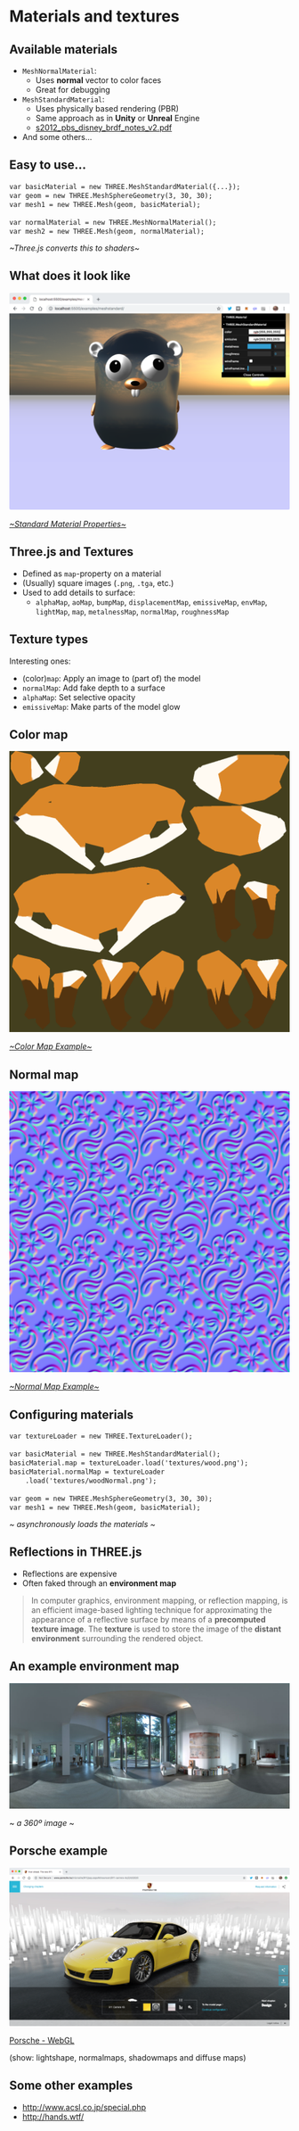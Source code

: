 # **Materials** and **textures**


## Available materials

- `MeshNormalMaterial`:  
  - Uses **normal** vector to color faces
  - Great for debugging
- `MeshStandardMaterial`: 
  - Uses physically based rendering (PBR)
  - Same approach as in **Unity** or **Unreal** Engine
  - [s2012_pbs_disney_brdf_notes_v2.pdf](https://disney-animation.s3.amazonaws.com/library/s2012_pbs_disney_brdf_notes_v2.pdf)
- And some others...


## Easy to **use**...

```
var basicMaterial = new THREE.MeshStandardMaterial({...});
var geom = new THREE.MeshSphereGeometry(3, 30, 30);
var mesh1 = new THREE.Mesh(geom, basicMaterial);

var normalMaterial = new THREE.MeshNormalMaterial();
var mesh2 = new THREE.Mesh(geom, normalMaterial);

```

*~Three.js converts this to shaders~*


## What does it look like

![WebGL 101](./images/gopher.png) <!-- .element height="400" -->

*[~Standard Material Properties~](../examples/meshstandard)*


## Three.js and **Textures**

- Defined as `map`-property on a material
- (Usually) square images (`.png`, `.tga`, etc.)
- Used to add details to surface:
  - `alphaMap`, `aoMap`, `bumpMap`, `displacementMap`, `emissiveMap`, `envMap`, `lightMap`, `map`, `metalnessMap`, `normalMap`, `roughnessMap` 


## **Texture** types

Interesting ones:
  - (color)`map`: Apply an image to (part of) the model
  - `normalMap`: Add fake depth to a surface
  - `alphaMap`: Set selective opacity
  - `emissiveMap`: Make parts of the model glow


## **Color** map

![Normal map](../examples/assets/fox/texture.png) <!-- .element height="400" -->

*[~Color Map Example~](../examples/core-concepts/concepts.html)*


## **Normal** map

![Normal map](./images/Engraved_Metal_003_NORM.jpg) <!-- .element height="400" -->

*[~Normal Map Example~](../examples/normalmap)*


## Configuring **materials**

```
var textureLoader = new THREE.TextureLoader();

var basicMaterial = new THREE.MeshStandardMaterial();
basicMaterial.map = textureLoader.load('textures/wood.png');
basicMaterial.normalMap = textureLoader
    .load('textures/woodNormal.png');

var geom = new THREE.MeshSphereGeometry(3, 30, 30);
var mesh1 = new THREE.Mesh(geom, basicMaterial);
```

*~ asynchronously loads the materials ~*


## **Reflections** in THREE.js

- Reflections are expensive
- Often faked through an **environment map**

> In computer graphics, environment mapping, or reflection mapping, is an 
> efficient image-based lighting technique for approximating the 
> appearance of a reflective surface by means of a **precomputed texture image**. 
> The **texture** is used to store the image of the **distant environment** surrounding 
> the rendered object.


## An example **environment map**

![Normal map](./images/Env.jpg) <!-- .element height="400" -->

~ *a 360º image* ~


## **Porsche** example

![WebGL 101](./images/porsche.png) <!-- .element height="450" -->

[Porsche - WebGL](http://www.porsche.tw/microsite/911/pap.aspx#showroom/911-carrera-4s/2/4/0/0/0)

(show: lightshape, normalmaps, shadowmaps and diffuse maps)

## Some other examples
 - http://www.acsl.co.jp/special.php
 - http://hands.wtf/

